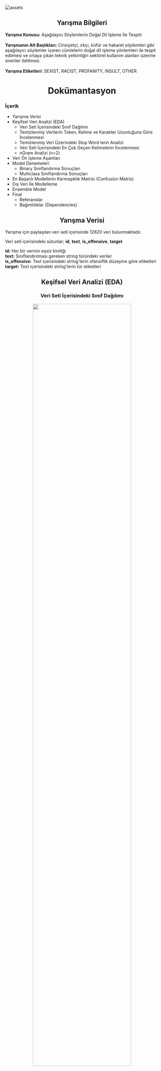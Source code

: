 ![assets](https://user-images.githubusercontent.com/93613110/229923174-18cd6148-76bf-485b-9146-c123b15553ce.png)
## <div align=center>Yarışma Bilgileri</div>
<div><b>Yarışma Konusu:</b> Aşağılayıcı Söylemlerin Doğal Dil İşleme İle Tespiti <br><br></div>
<div><b>Yarışmanın Alt Başlıkları:</b> Cinsiyetçi, ırkçı, küfür ve hakaret söylemleri gibi aşağılayıcı söylemler içeren cümlelerin doğal dil işleme yöntemleri ile tespit edilmesi ve ortaya çıkan teknik yetkinliğin sektörel kullanım alanları üzerine öneriler iletilmesi. <br><br></div>
<div><b>Yarışma Etiketleri:</b> SEXIST, RACIST, PROFANITY, INSULT, OTHER <br></div>

# <div align=center>Dokümantasyon</div>
### <div>İçerik</div>
- Yarışma Verisi
- Keşifsel Veri Analizi (EDA)
  - Veri Seti İçerisindeki Sınıf Dağılımı
  - Temizlenmiş Verilerin Token, Kelime ve Karakter Uzunluğuna Göre İncelenmesi
  - Temizlenmiş Veri Üzerindeki Stop Word lerin Analizi
  - Veri Seti İçerisindeki En Çok Geçen Kelimelerin İncelenmesi
  - nGram Analizi (n=2)
- Veri Ön İşleme Aşamları
- Model Denemeleri
  - Binary Sınıflandırma Sonuçları
  - Multiclass Sınıflandırma Sonuçları
- En Başarılı Modellerin Karmaşıklık Matrisi (Confusion Matrix)
- Dış Veri İle Modelleme
- Ensemble Model
- Final
  - Referanslar
  - Bağımlılıklar (Dependencies)

## <div align=center>Yarışma Verisi</div>
<p>Yarışma için paylaşılan veri seti içerisinde 12620 veri bulunmaktadır.</p>
<p>Veri seti içerisindeki sütunlar; <b>id</b>, <b>text</b>, <b>is_offensive</b>, <b>target</b></p>
<p>
  <b>id:</b> Her bir verinin eşsiz kimliği<br>
  <b>text:</b> Sınıflandırılması gereken string türündeki veriler<br>
  <b>is_offensive:</b> Text içerisindeki string'lerin ofansiflik düzeyine göre etiketleri<br>
  <b>target:</b> Text içerisindeki string'lerin tür etiketleri
</p>

## <div align=center>Keşifsel Veri Analizi (EDA)</div>
### <div align=center>Veri Seti İçerisindeki Sınıf Dağılımı</div>
<div align=center><img width="80%" src="https://user-images.githubusercontent.com/93613110/229932943-dc899df5-b07b-49ab-9423-dd467847340e.png"></div><br>
<p align=center>Veri seti içerisinde ofansif ve ofansif olmayan verilerin dağılımı arasında bir fark olduğu gözlemlendi.<br>Target etiketleri arasında inceleme yapıldığında ise dağılımın eşit olduğu gözlemlendi.</p>
<p align=center></p>

### <div align=center>Temizlenmiş Verilerin Token, Kelime ve Karakter Uzunluğuna Göre İncelenmesi</div>
<div align=center><img width="45%" src="https://user-images.githubusercontent.com/93613110/229936466-00041f5a-e9e3-4473-aed4-45613563a1e6.png"></div>
<p align=center>Veri seti içerisindeki ortalama metin uzunluğu 40.40. Minimum 5 karakter uzunluğunda veri bulunmaktadır. <br>Maksiumum 275 karakter uzunluğunda veri bulunmaktadır.</p>
<div align=center><img width="55%" src="https://user-images.githubusercontent.com/93613110/229936665-e92cc6e7-4dff-44c7-8066-1bd272d49e7a.png"></div>
<p align=center>Veriler içerisindeki ortalama kelime uzunlukları incelendi. Ofansif etiketlerine ve target etiketlerine göre gruplandırılarak analizler yapıldı. Ortalama kelime uzunluklarının 5 civarı olduğu gözlemlendi.</p>
<div align=center><img width="35%" src="https://user-images.githubusercontent.com/93613110/229938779-ca798003-9f9d-4c9b-ad5c-8dd0f976b775.png"></div>
<p align=center>Veri seti içerisinde 32 tokenden büyük çok az veri bulunmaktadır. 32 tokenden büyük olan verileri %95’i ‘OTHER’ sınıfına aittir. Bu nedenle tokenize etme işleminde parametre olarak maksimum token uzunluğu 32 kabul edilmiştir.</p>

### <div align=center>İşlenmemiş Veri Üzerindeki Stop Word lerin Analizi</div>
<p align=center>Stop word ler model üzerinde etkisiz kelimelerdir. Farklı etiketler içerisinde çok fazla bulundukları için tahmin sonucunu etkilememektedir. <br><br>Stop word ler kullanılarak ve kullanmadan 2 farklı eğitim gerçekleştirildi. Eğitim sonuçları alt taraftaki görsel ile paylaşıldı. Sonuçlara ve incelemelerimize göre de tahmin üzerinde bir etkileri olmadıkları gözlemlendi.</p>

#### <div align=center>Stopword Histogram</div>
<div align=center><img width="60%" src="https://user-images.githubusercontent.com/93613110/229939142-cb97b8ce-9d98-4e4b-ba7b-502b08bba3c5.png"></div>

#### <div align=center>Stop Word ün Başarı Metrikleri Üzerindeki Etkileri</div>
<div align=center><img width="60%" src="https://user-images.githubusercontent.com/93613110/230078861-41c5b92a-b157-4b55-869e-a18d2e4edc2e.png"></div>

### <div align=center>Veri Seti İçerisindeki En Çok Geçen Kelimelerin İncelenmesi</div>
<p align=center>Daha iyi bir model oluşturmak ve veri setini daha iyi anlayabilmek için en çok geçen kelimelerin olduğu grafik ve kelime bulutları(world cloud) oluşturuldu. Bazı etiketler için belirli kelime gruplarının belirleyici ve sıklık ile metinler içerisinde yer aldığı tespit edildi.</p>

#### <div align=center>Veri Seti İçerisindeki Kelimelerin Histogramı</div>
<div align=center><img width="80%" src="https://user-images.githubusercontent.com/93613110/230078361-b1ef6782-e92c-4f6e-a6c7-9b64d058bdbf.png"></div>

#### <div align=center>Target Etiketlerine Göre Kelime Bulutları</div>
<div align=center><img width="80%" src="https://user-images.githubusercontent.com/93613110/230077967-d4941e22-0c84-459c-ae4d-5f685f620655.png"></div>

### <div align=center>nGram Analizi (n=2)</div>
<div align=center><img width="50%" src="https://user-images.githubusercontent.com/93613110/230079454-db443f34-b7ea-4e5e-a255-075cb94847d9.png"></div>

## <div align=center>Veri Ön İşleme Aşamları</div>
- Duplicate veriler tespit edildi ve çıkarıldı.
- Karakterler küçük harfe dönüştürüldü.
- Metinler içerisindeki stop word ler çıkarıldı. (nltk kütüphanesi içerisindeki türkçe stop word ler kullanıldı)
- Bozuk veriler tespit edildi ve çıkarıldı (Örneğin sadece tek bir harften oluşan 133 adet  veri tespit edildi).
- Metinler noktalama işareti ve ifadelerden arındırıldı. (Noktalama işaretlerine ek olarak “<”, “>” gibi ifadeler tespit edildi ve çıkartıldı. Yapılan incelemeler ile çok fazla noktalama işaretinin bulunmadığı gözlemlendi).

## <div align=center>Model Denemeleri</div>
- Eldeki veriler ile farklı pre-trained model denemeleri yapıldı.
- Verideki yanlış etiketlemeler düzeltilip model denemesi yapıldı. 0.04’lük bir F1 skoru artılı gözlemlendi. (tablodaki son model)
- Binary model denemesi yapıldı. Sonuçların multi class a göre daha düşük skorlar verdiği gözlemlendi.
- Dış veri kullanılarak model denemesi yapıldı.

<div align=center><img width="80%" src="https://user-images.githubusercontent.com/93613110/230085141-bf5c921f-ae38-420a-97af-0c1426714101.png"></div>

#### <div align=center>Binary Model Sonuçları</div>
<div align=center><img width="40%" src="https://user-images.githubusercontent.com/93613110/230088439-8d8d2be9-ad73-4847-b140-04c1c31e2f18.png"></div>
<p align=center> Binary modelde ilk aşamada verinin ofansiflik düzeyi kontrol edildi. Multiclass mimariye göre daha başarısız sonuçlar elde edildi. Ofansiflik düzeyinden sonra target etiketlerinin tahmin edilmesiyle mevcut hatanın artırımsal bir şekilde artacağı düşünülerek binary sınıflandırma yapılmadı.</p>

#### <div align=center>Multiclass Model Sonuçları</div>
<div align=center><img width="40%" src="https://user-images.githubusercontent.com/93613110/230088439-8d8d2be9-ad73-4847-b140-04c1c31e2f18.png"></div>
<p align=center>Etiketlenmiş veri ile BERT [1], Roberta [2], Electra [3] gibi pre-tranied modeller kullanılarak multiclass sınıflandırma yapıldı. En başarılı 3 modelin başarı skoru test verilerinde ortalama 0.93 olarak elde edildi. Binary sınıflandırmaya göre tek aşamada tahmin yapılması ve daha yüksek başarı elde edilmesi multiclass bir model tercih etmemize neden oldu.</p>
<div align=center><img width="80%" src="https://user-images.githubusercontent.com/93613110/230086260-b96d0186-693a-4b84-aabc-0e357533e498.png"></div>

## <div align=center>En Başarılı Modellerin Karmaşıklık Matrisi (Confusion Matrix)</div>

<div align=center>
<table>
  <tr>
    <td>&nbsp;</td>
    <td>Model İsmi</td>
    <td>Confusion Matrix</td>
  </tr>
  <tr>
    <td>Model-1 [4]</td>
    <td>bert-base-turkish-cased-mean-nli-stsb-tr</td>
    <td><div align=center><img width="80%" src="https://user-images.githubusercontent.com/93613110/230100599-6a419d53-98ad-4c6f-a87b-4e8dbe9d5e8e.png"></div>
</td>
  </tr>
  <tr>
    <td>Model-2 [5]</td>
    <td>electra-base-turkish-cased-discriminator</td>
    <td><div align=center><img width="80%" src="https://user-images.githubusercontent.com/93613110/230100922-fecee533-82d2-4b87-8fde-d18eb7136cbd.png"></div></td>
  </tr>
  <tr>
    <td>Model-3 [4]</td>
    <td>Bert-base-turkish-cased-mean-nli-stsb-tr-corrected-label</td>
    <td><div align=center><img width="80%" src="https://user-images.githubusercontent.com/93613110/230100968-928bae6f-60d0-4d0c-8f06-4f1b38a5f243.png"></div></td>
  </tr>
</table>
</div>

## <div align=center>Dış Veri İle Modelleme</div>
<p align=center>Yaptığımız araştırmalar sonucu 3 Haziran 2021 tarihinde Sheffield Üniversitesi, Alan Turing Enstitüsü ve Facebook AI ekibinin yaptığı [6] çalışma sonucunda ortaya çıkan, yaklaşık olarak 40 bin hakaret / nefret cümlesi içeren veri setini keşfettik. Yarışmamız target'ları ile tam olarak uyuşmayan bu veri setinde transformasyon işlemleri yaparak targetlerı RACIST, SEXIST, PROFANITY, INSULT, OTHER olacak şekilde güncelledik. İngilizce olan bu veri setini, pretrained bir model olan HelsinkiNLP'nin opus-mt'si ile Türkçe'ye çevirip model denemesi yaptık.
</p>
<div align=center><img width="45%" src="https://user-images.githubusercontent.com/93613110/230108394-6cfbcd72-3c82-47a3-901a-8aea22d27cf2.png"></div>
<div align=center><img width="45%" src="https://user-images.githubusercontent.com/93613110/230108411-a0692c85-515c-4bf6-a37c-e02e7cac7add.png"></div>
<p align=center>Beklenen Performans artışı görülmedi. <br>Bias riski olabilmesi ve test verisinden uzaklaşma ihtimalleri olduğu için final modelde kullanılmadı.
</p>
<div align=center><img width="45%" src="https://user-images.githubusercontent.com/93613110/230108601-0ca65676-178c-4484-ab7c-284da5a1475f.png"></div>

## <div align=center>Ensemble Model</div>
<p align=center>En başarılı 3 model birleştirilerek ensemble bir model oluşturuldu. Model gelen etiketlere göre bir oylama sistemi kullanılarak(voting) final tahmini yapılmaktadır. Yapılan test sonuçlarına göre diğer modellerde 0.9311 bandında olan F1 skoru ensemble model ile 0.9391’e yükselmektedir. Bu modelin final modeli olarak kullanılması kararlaştırılmıştır.</p>

<p align=center>
Oylama Sistemi (Voting System);<br>
1-1-1 dağılımı olursa başarı skoru en yüksek olan alınır.<br>
1-2 dağılımı olursa modu en yüksek olan alınır.<br>
3 model de aynı etiketi verirse sonuç etiket olarak alınır.<br>
</p>

#### <div align=center>Ensemble Model Diagram</div>
<div align=center><img width="80%" src="https://user-images.githubusercontent.com/93613110/230087470-51bab07e-45c2-4f8c-b0d9-be967b868468.png"></div>

#### <div align=center>Ensemble Model Başarı Metrikleri</div>
<div align=center><img width="40%" src="https://user-images.githubusercontent.com/93613110/230087724-e825dd1a-a3af-4375-a458-855e00f1e4b9.png"></div>


## <div align=center>Final</div>

### <div>Referanslar</div>
<p>[1] Devlin, J., Chang, M. W., Lee, K., & Toutanova, K. (2018). Bert: Pre-training of deep bidirectional transformers for language understanding. arXiv preprint arXiv:1810.04805.<br>
[2] Clark, K., Luong, M. T., Le, Q. V., & Manning, C. D. (2020). Electra: Pre-training text encoders as discriminators rather than generators. arXiv preprint arXiv:2003.10555.<br>
[3] Liu, Y., Ott, M., Goyal, N., Du, J., Joshi, M., Chen, D., ... & Stoyanov, V. (2019). Roberta: A robustly optimized bert pretraining approach. arXiv preprint arXiv:1907.11692.<br>
[4] https://huggingface.co/emrecan/bert-base-turkish-cased-mean-nli-stsb-tr<br>
[5] https://huggingface.co/dbmdz/electra-base-turkish-cased-discriminator<br>
[6] Vidgen, B., Thrush, T., Waseem, Z., & Kiela, D. (2020). Learning from the worst: Dynamically generated datasets to improve online hate detection. arXiv preprint arXiv:2012.15761.</p>

### <div>Bağımlılıklar (Dependencies)</div>
```ruby
pandas
transformers
gradio
torch
```
<div align=center><img width="50%" src="https://user-images.githubusercontent.com/93613110/230090373-343c0674-6cef-45e7-9b2f-817a0521ceff.png"></div>

